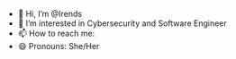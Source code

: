 - 👋 Hi, I’m @Irends
- 👀 I’m interested in Cybersecurity and Software Engineer
- 📫 How to reach me: 
- 😄 Pronouns: She/Her
  

<!---
Irends/Irends is a ✨ special ✨ repository because its `README.md` (this file) appears on your GitHub profile.
You can click the Preview link to take a look at your changes.
--->
